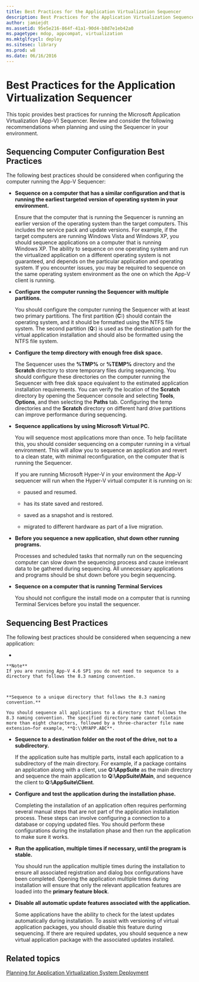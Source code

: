 ```yaml
---
title: Best Practices for the Application Virtualization Sequencer
description: Best Practices for the Application Virtualization Sequencer
author: jamiejdt
ms.assetid: 95e5e216-864f-41a1-90d4-b8d7e1eb42a0
ms.pagetype: mdop, appcompat, virtualization
ms.mktglfcycl: deploy
ms.sitesec: library
ms.prod: w8
ms.date: 06/16/2016
---
```



# Best Practices for the Application Virtualization Sequencer


This topic provides best practices for running the Microsoft Application Virtualization (App-V) Sequencer. Review and consider the following recommendations when planning and using the Sequencer in your environment.

## Sequencing Computer Configuration Best Practices


The following best practices should be considered when configuring the computer running the App-V Sequencer:

-   **Sequence on a computer that has a similar configuration and that is running the earliest targeted version of operating system in your environment.**

    Ensure that the computer that is running the Sequencer is running an earlier version of the operating system than the target computers. This includes the service pack and update versions. For example, if the target computers are running Windows Vista and Windows XP, you should sequence applications on a computer that is running Windows XP. The ability to sequence on one operating system and run the virtualized application on a different operating system is not guaranteed, and depends on the particular application and operating system. If you encounter issues, you may be required to sequence on the same operating system environment as the one on which the App-V client is running.

-   **Configure the computer running the Sequencer with multiple partitions.**

    You should configure the computer running the Sequencer with at least two primary partitions. The first partition (**C:**) should contain the operating system, and it should be formatted using the NTFS file system. The second partition (**Q:**) is used as the destination path for the virtual application installation and should also be formatted using the NTFS file system.

-   **Configure the temp directory with enough free disk space.**

    The Sequencer uses the **%TMP%** or **%TEMP%** directory and the **Scratch** directory to store temporary files during sequencing. You should configure these directories on the computer running the Sequencer with free disk space equivalent to the estimated application installation requirements. You can verify the location of the **Scratch** directory by opening the Sequencer console and selecting **Tools**, **Options**, and then selecting the **Paths** tab. Configuring the temp directories and the **Scratch** directory on different hard drive partitions can improve performance during sequencing.

-   **Sequence applications by using Microsoft Virtual PC.**

    You will sequence most applications more than once. To help facilitate this, you should consider sequencing on a computer running in a virtual environment. This will allow you to sequence an application and revert to a clean state, with minimal reconfiguration, on the computer that is running the Sequencer.

    If you are running Microsoft Hyper-V in your environment the App-V sequencer will run when the Hyper-V virtual computer it is running on is:

    -   paused and resumed.

    -   has its state saved and restored.

    -   saved as a snapshot and is restored.

    -   migrated to different hardware as part of a live migration.

-   **Before you sequence a new application, shut down other running programs.**

    Processes and scheduled tasks that normally run on the sequencing computer can slow down the sequencing process and cause irrelevant data to be gathered during sequencing. All unnecessary applications and programs should be shut down before you begin sequencing.

-   **Sequence on a computer that is running Terminal Services**

    You should not configure the install mode on a computer that is running Terminal Services before you install the sequencer.

## Sequencing Best Practices


The following best practices should be considered when sequencing a new application:

-   

    **Note**  
    If you are running App-V 4.6 SP1 you do not need to sequence to a directory that follows the 8.3 naming convention.

     

    **Sequence to a unique directory that follows the 8.3 naming convention.**

    You should sequence all applications to a directory that follows the 8.3 naming convention. The specified directory name cannot contain more than eight characters, followed by a three-character file name extension—for example, **Q:\\MYAPP.ABC**.

-   **Sequence to a destination folder on the root of the drive, not to a subdirectory.**

    If the application suite has multiple parts, install each application to a subdirectory of the main directory. For example, if a package contains an application along with a client, use **Q:\\AppSuite** as the main directory and sequence the main application to **Q:\\AppSuite\\Main**, and sequence the client to **Q:\\AppSuite\\Client**.

-   **Configure and test the application during the installation phase.**

    Completing the installation of an application often requires performing several manual steps that are not part of the application installation process. These steps can involve configuring a connection to a database or copying updated files. You should perform these configurations during the installation phase and then run the application to make sure it works.

-   **Run the application, multiple times if necessary, until the program is stable.**

    You should run the application multiple times during the installation to ensure all associated registration and dialog box configurations have been completed. Opening the application multiple times during installation will ensure that only the relevant application features are loaded into the **primary feature block**.

-   **Disable all automatic update features associated with the application.**

    Some applications have the ability to check for the latest updates automatically during installation. To assist with versioning of virtual application packages, you should disable this feature during sequencing. If there are required updates, you should sequence a new virtual application package with the associated updates installed.

## Related topics


[Planning for Application Virtualization System Deployment](planning-for-application-virtualization-system-deployment.md)

 

 





